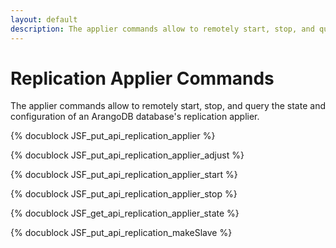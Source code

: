 ```yaml
---
layout: default
description: The applier commands allow to remotely start, stop, and query the state and configuration of an ArangoDB database's replication applier
---
```

Replication Applier Commands
============================

The applier commands allow to remotely start, stop, and query the state and 
configuration of an ArangoDB database's replication applier.

<!-- arangod/RestHandler/RestReplicationHandler.cpp -->
{% docublock JSF_put_api_replication_applier %}

<!-- arangod/RestHandler/RestReplicationHandler.cpp -->
{% docublock JSF_put_api_replication_applier_adjust %}

<!-- arangod/RestHandler/RestReplicationHandler.cpp -->
{% docublock JSF_put_api_replication_applier_start %}

<!-- arangod/RestHandler/RestReplicationHandler.cpp -->
{% docublock JSF_put_api_replication_applier_stop %}

<!-- arangod/RestHandler/RestReplicationHandler.cpp -->
{% docublock JSF_get_api_replication_applier_state %}

<!-- arangod/RestHandler/RestReplicationHandler.cpp -->
{% docublock JSF_put_api_replication_makeSlave %}

